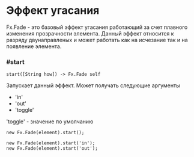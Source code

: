 # Эффект угасания

Fx.Fade - это базовый эффект угасания работающий за счет плавного изменения
прозрачности элемента. Данный эффект относится к разряду двунаправленых и 
может работать как на исчезание так и на появление элемента.

### #start

    start([String how]) -> Fx.Fade self

Запускает данный эффект. Может получать следующие аргументы
  
* 'in'
* 'out'
* 'toggle'

'toggle' - значение по умолчанию

    new Fx.Fade(element).start();
    
    new Fx.Fade(element).start('in');
    new Fx.Fade(element).start('out');